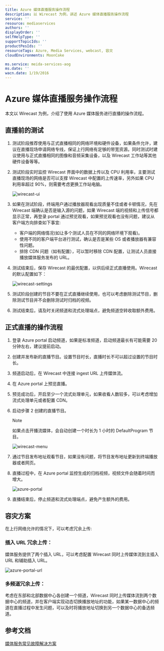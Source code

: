 ```yaml
---
title: Azure 媒体直播服务操作流程
description: 以 Wirecast 为例，讲述 Azure 媒体直播服务操作流程
service: ''
resource: mediaservices
authors: ''
displayOrder: ''
selfHelpType: ''
supportTopicIds: ''
productPesIds: ''
resourceTags: Azure, Media Services, webcast, 容灾
cloudEnvironments: MoonCake

ms.service: meida-services-aog
ms.date: ''
wacn.date: 1/19/2016
---
```


# Azure 媒体直播服务操作流程

本文以 Wirecast 为例，介绍了使用 Azure 媒体服务进行直播的操作流程。

## 直播前的测试

1. 测试阶段推荐使用与正式直播相同的网络环境和硬件设备，如果条件允许，建议在直播现场申请网络专线，保证上行网络有足够的带宽资源。同时测试时建议使用与正式直播相同的图像和音频采集设备，以及 Wirecast 工作站等其他硬件设备等等。

2. 测试阶段实时监控 Wirecast 界面中的数据上传以及 CPU 利用率，主要测试直播现场的网络是否可以支撑 Wirecast 中配置的上传速率，另外如果 CPU 利用率超过 90%，则需要考虑更换工作站电脑。

    ![wirecast-ui](./media/aog-media-services-howto-webcast-by-wirecast/wirecast-ui.png)

3. 如果在测试阶段，终端用户通过播放器观看出现质量不佳或者卡顿情况，先在 Wirecast 端确认是否是输入源的问题，如果 Wirecast 端的视频和上传信号都显示正常，再登录 portal 通过预览观看，如果预览观看也没有问题，建议从客户端方向排查如下事宜:

    - 客户端的网络情况(如让多个测试人员在不同的网络环境下观看)。
    - 使用不同的客户端平台进行测试，确认是否是某些 OS 或者播放器有兼容性问题。
    - 排除 CDN 问题（如有配置），可以暂时移除 CDN 配置，让测试人员直接播放媒体服务发布的 URL。

4. 测试结束后，保存 Wirecast 的最优配置，以供后续正式直播使用。Wirecast 的默认配置如下：

    ![wirecast-settings](./media/aog-media-services-howto-webcast-by-wirecast/wirecast-settings.png)

5. 测试阶段创建的节目不要在正式直播继续使用，也可以考虑删除测试节目，删除测试节目并不会删除测试时归档的视频。
6. 测试结束后，请及时关闭频道和流式处理端点，避免频道空转收取额外费用。

## 正式直播的操作流程

1. 登录 Azure portal 启动频道，如果是标准频道，启动频道最长有可能需要 20 分钟左右，建议提前启动。
2. 创建并发布新的直播节目。设置节目时长，直播时长不可以超过设置的节目时长。
3. 频道启动后，在 Wirecast 中连接 ingest URL 上传媒体流。
4. 在 Azure portal 上预览直播。
5. 预览成功后，开启至少一个流式处理单元，如果收看人数较多，可以考虑增加流式处理单元或者配置 CDN。
6. 启动步骤 2 创建的直播节目。

    >[!NOTE]
    >如果点击开播流媒体，会自动创建一个时长为 1 小时的 DefaultProgram 节目。

    ![wirecast-menu](./media/aog-media-services-howto-webcast-by-wirecast/wirecast-menu.png)

7. 通过节目发布地址观看节目，如果没有问题，将节目发布地址更新到终端播放器或者网页。
8. 直播过程中，在 Azure portal 监控生成的归档视频，视频文件会随着时间而增大。

    ![azure-portal](./media/aog-media-services-howto-webcast-by-wirecast/azure-portal.png)

9. 直播结束后，停止频道和流式处理端点，避免产生额外的费用。

## 容灾方案

在上行网络允许的情况下，可以考虑冗余上传:

### 插入 URL 冗余上传：

媒体服务提供了两个插入 URL，可以考虑配置 Wirecast 同时上传媒体流到主插入 URL 和辅助插入 URL。

![azure-portal-url](./media/aog-media-services-howto-webcast-by-wirecast/azure-portal-url.png)

### 多频道冗余上传： 

考虑在东部和北部数据中心各创建一个频道，Wirecast 同时上传媒体流到两个数据中心的频道，并在客户端实现动态切换播放地址的功能，如果某一数据中心的频道在直播过程中发生问题，可以及时将播放地址切换到另一个数据中心的备选频道。

## 参考文档

[媒体服务常见故障解决方案](./aog-media-services-troubleshoot-faq.md)